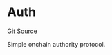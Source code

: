 # Auth
[Git Source](https://github.com/NaniDAO/accounts/blob/a92c3cc254412087f583cadf96cf750857c126d2/src/authority/Auth.sol)

Simple onchain authority protocol.


